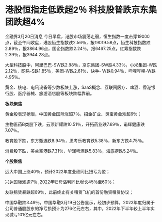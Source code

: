 # 港股恒指走低跌超2％ 科技股普跌京东集团跌超4%

金融界3月20日消息
今日早盘，港股市场震荡走弱，恒生指数一度击穿19000点，截至午间收盘，港股恒生指数跌2.56％，报19019.58点，恒生科技指数跌2.89％，报3864.96点，国企指数跌2.24％，报6467.25点，红筹指数跌2.39％，报3944.28点。

大型科技股中，阿里巴巴-SW跌2.88％，京东集团-SW跌4.33％，小米集团-W跌2.12％，网易-S跌1.85％，美团-W跌2.61％，快手-
W跌0.94％，哔哩哔哩-W跌4.95％。

黄金、核电、电讯设备等少数板块上涨，SaaS概念、互联网医疗、啤酒、香港银行股、医疗器械、旅游酒店股等板块跌幅靠前。

**板块聚焦**

黄金股表现抢眼，中国黄金国际涨超7％，招金矿业、灵宝黄金涨超6％；

生物医药B类股下跌，云顶新耀跌10.51％，开拓药业跌7.69％，诺辉健康跌7.07％。

教育股下跌，东方甄选跌8.94％，思考乐教育跌5.38％，新东方跌4.75％。

消费股下跌，美兰空港跌7.31％，华润啤酒跌5.83％，海底捞跌5.24％。

**个股聚焦**

远大中国上涨40％，预计2022年度业绩同比扭亏为盈；

兴达国际涨逾7％ ,2022年归母溢利同比增长45％至60％；

友联租赁暴跌超69％，此前终止有关租赁飞机的首份融资租赁协议；

中国华融跌3.49％，中国华融3月19日公告显示，经初步预算，2022年度归属于公司普通股股东的净亏损预计为276亿元左右，其中，2022年下半年较上半年实现减亏101亿元左右。

